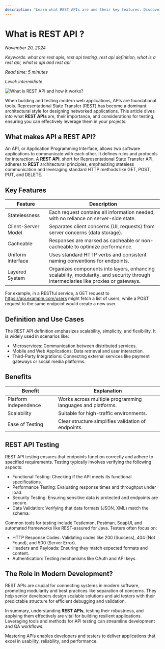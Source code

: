 ```yaml
---
description: "Learn what REST APIs are and their key features. Discover REST API testing best practices, benefits, and how to test RESTful services for scalability, security, and performance using modern testing tools."
---
```


# What is REST API ?

_November 20, 2024_

_Keywords: what are rest apis, rest api testing, rest api definition, what is a rest api, what is api and rest api_

_Read time: 5 minutes_

_Level: intermidiate_

![What is REST API and how it works?](/images/testing/rest-api.png "Diagram showing a client to server communication using REST API.")

When building and testing modern web applications, APIs are foundational tools. Representational State Transfer (REST) has become a dominant architectural style for designing networked applications. This article dives into what **REST APIs** are, their importance, and considerations for testing, ensuring you can effectively leverage them in your projects.

## What makes API a REST API?

An API, or Application Programming Interface, allows two software applications to communicate with each other. It defines rules and protocols for interaction. A **REST API**, short for Representational State Transfer API, adheres to **REST** architectural principles, emphasizing stateless communication and leveraging standard HTTP methods like GET, POST, PUT, and DELETE.

## Key Features

| Feature               | Description |
| --------              | -------     |
| Statelessness         | Each request contains all information needed, with no reliance on server-side state. |
| Client-Server Model   | Separates client concerns (UI, requests) from server concerns (data storage). |
| Cacheable             | Responses are marked as cacheable or non-cacheable to optimize performance. |
| Uniform Interface     | Uses standard HTTP verbs and consistent naming conventions for endpoints. |
| Layered System        | Organizes components into layers, enhancing scalability, modularity, and security through intermediaries like proxies or gateways. |

For example, in a RESTful service, a GET request to https://api.example.com/users might fetch a list of users, while a POST request to the same endpoint would create a new user.

## Definition and Use Cases

The REST API definition emphasizes scalability, simplicity, and flexibility. It is widely used in scenarios like:

- Microservices: Communication between distributed services.
- Mobile and Web Applications: Data retrieval and user interaction.
- Third-Party Integrations: Connecting external services like payment gateways or social media platforms.

## Benefits
| Benefit               | Explanation |
| --------              | -------     |
| Platform Independence         | Works across multiple programming languages and platforms. |
| Scalability   | Suitable for high-traffic environments. |
| Ease of Testing             | Clear structure simplifies validation of endpoints. |

## REST API Testing
REST API testing ensures that endpoints function correctly and adhere to specified requirements. Testing typically involves verifying the following aspects:

- Functional Testing: Checking if the API meets its functional specifications.
- Performance Testing: Evaluating response times and throughput under load.
- Security Testing: Ensuring sensitive data is protected and endpoints are secure.
- Data Validation: Verifying that data formats (JSON, XML) match the schema.

Common tools for testing include Testlemon, Postman, SoapUI, and automated frameworks like REST-assured for Java. Testers often focus on:

- HTTP Response Codes: Validating codes like 200 (Success), 404 (Not Found), and 500 (Server Error).
- Headers and Payloads: Ensuring they match expected formats and content.
- Authentication: Testing mechanisms like OAuth and API keys.

## The Role in Modern Development?
REST APIs are crucial for connecting systems in modern software, promoting modularity and best practices like separation of concerns. They help senior developers design scalable solutions and aid testers with their predictable structure for efficient debugging and validation.

In summary, understanding **REST APIs**, testing their robustness, and applying them effectively are vital for building resilient applications. Leveraging tools and methods for API testing can streamline development and QA workflows.

Mastering APIs enables developers and testers to deliver applications that excel in usability, reliability, and performance.